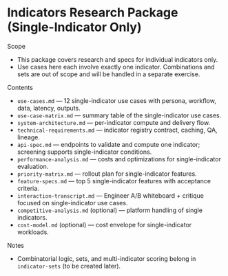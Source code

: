 # Indicators Research Package (Single-Indicator Only)

Scope
- This package covers research and specs for individual indicators only.
- Use cases here each involve exactly one indicator. Combinations and sets are out of scope and will be handled in a separate exercise.

Contents
- `use-cases.md` — 12 single-indicator use cases with persona, workflow, data, latency, outputs.
- `use-case-matrix.md` — summary table of the single-indicator use cases.
- `system-architecture.md` — per-indicator compute and delivery flow.
- `technical-requirements.md` — indicator registry contract, caching, QA, lineage.
- `api-spec.md` — endpoints to validate and compute one indicator; screening supports single-indicator conditions.
- `performance-analysis.md` — costs and optimizations for single-indicator evaluation.
- `priority-matrix.md` — rollout plan for single-indicator features.
- `feature-specs.md` — top 5 single-indicator features with acceptance criteria.
- `interaction-transcript.md` — Engineer A/B whiteboard + critique focused on single-indicator use cases.
- `competitive-analysis.md` (optional) — platform handling of single indicators.
- `cost-model.md` (optional) — cost envelope for single-indicator workloads.

Notes
- Combinatorial logic, sets, and multi-indicator scoring belong in `indicator-sets` (to be created later).
